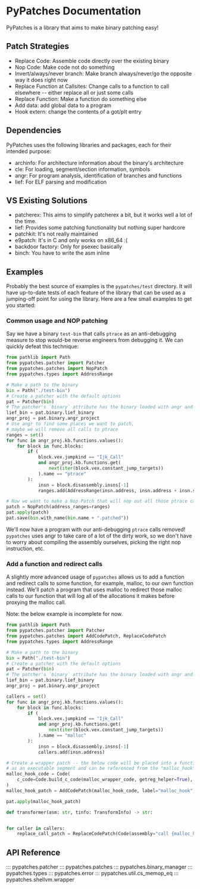 # PyPatches Documentation


PyPatches is a library that aims to make binary patching easy!

## Patch Strategies

- Replace Code: Assemble code directly over the existing binary
- Nop Code: Make code not do something
- Invert/always/never branch: Make branch always/never/go the opposite way it does right now
- Replace Function at Callsites: Change calls to a function to call elsewhere -- either
  replace all or just some calls
- Replace Function: Make a function do something else
- Add data: add global data to a program
- Hook extern: change the contents of a got/plt entry

## Dependencies

PyPatches uses the following libraries and packages, each for their intended purpose:

- archinfo: For architecture information about the binary's architecture
- cle: For loading, segment/section information, symbols
- angr: For program analysis, identification of branches and functions
- lief: For ELF parsing and modification

## VS Existing Solutions

- patcherex: This aims to simplify patcherex a bit, but it works well a lot of the time.
- lief: Provides some patching functionality but nothing super hardcore
- patchkit: It's not really maintained
- e9patch: It's in C and only works on x86_64 :(
- backdoor factory: Only for psexec basically
- binch: You have to write the asm inline


## Examples

Probably the best source of examples is the `pypatches/test` directory. It will have
up-to-date tests of each feature of the library that can be used as a jumping-off
point for using the library. Here are a few small examples to get you started:

### Common usage and NOP patching

Say we have a binary `test-bin` that calls `ptrace` as an anti-debugging measure to stop
would-be reverse engineers from debugging it. We can quickly defeat this technique:

```python
from pathlib import Path
from pypatches.patcher import Patcher
from pypatches.patches import NopPatch
from pypatches.types import AddressRange

# Make a path to the binary
bin = Path("./test-bin")
# Create a patcher with the default options
pat = Patcher(bin)
# The patcher's `binary` attribute has the binary loaded with angr and LIEF:
lief_bin = pat.binary.lief_binary
angr_proj = pat.binary.angr_project
# Use angr to find some places we want to patch, 
# maybe we will remove all calls to ptrace
ranges = set()
for func in angr_proj.kb.functions.values():
    for block in func.blocks:
        if (
            block.vex.jumpkind == "Ijk_Call" 
            and angr_proj.kb.functions.get(
                next(iter(block.vex.constant_jump_targets))
            ).name == "ptrace"
        ):
            insn = block.disassembly.insns[-1]
            ranges.add(AddressRange(insn.address, insn.address + insn.size))

# Now we want to make a Nop Patch that will nop out all those ptrace calls in one go
patch = NopPatch(address_ranges=ranges)
pat.apply(patch)
pat.save(bin.with_name(bin.name + ".patched"))
```

We'll now have a program with our anti-debugging `ptrace` calls removed! `pypatches` uses
angr to take care of a lot of the dirty work, so we don't have to worry about compiling
the assembly ourselves, picking the right nop instruction, etc.

### Add a function and redirect calls

A slightly more advanced usage of `pypatches` allows us to add a function and redirect
calls to some function, for example, malloc, to our own function instead. We'll patch
a program that uses malloc to redirect those malloc calls to our function that will log
all of the allocations it makes before proxying the malloc call.

Note: the below example is incomplete for now.

```python
from pathlib import Path
from pypatches.patcher import Patcher
from pypatches.patches import AddCodePatch, ReplaceCodePatch
from pypatches.types import AddressRange

# Make a path to the binary
bin = Path("./test-bin")
# Create a patcher with the default options
pat = Patcher(bin)
# The patcher's `binary` attribute has the binary loaded with angr and LIEF:
lief_bin = pat.binary.lief_binary
angr_proj = pat.binary.angr_project

callers = set()
for func in angr_proj.kb.functions.values():
    for block in func.blocks:
        if (
            block.vex.jumpkind == "Ijk_Call" 
            and angr_proj.kb.functions.get(
                next(iter(block.vex.constant_jump_targets))
            ).name == "malloc"
        ):
            insn = block.disassembly.insns[-1]
            callers.add(insn.address)

# Create a wrapper patch -- the below code will be placed into a function body, compiled, and mapped
# as an executable segment and can be referenced from the "malloc_hook" label
malloc_hook_code = Code(
    c_code=Code.build_c_code(malloc_wrapper_code, getreg_helper=True),
)
malloc_hook_patch = AddCodePatch(malloc_hook_code, label="malloc_hook")

pat.apply(malloc_hook_patch)

def transformer(asm: str, tinfo: TransformInfo) -> str:


for caller in callers:
    replace_call_patch = ReplaceCodePatch(Code(assembly="call {malloc_hook}"), transform_asm=transformer)
```












## API Reference

::: pypatches.patcher
::: pypatches.patches
::: pypatches.binary_manager
::: pypatches.types
::: pypatches.error
::: pypatches.util.cs_memop_eq
::: pypatches.shellvm.wrapper